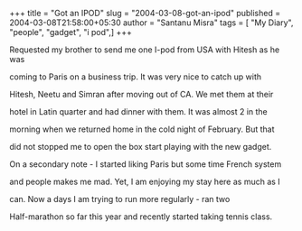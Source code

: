 +++
title = "Got an IPOD"
slug = "2004-03-08-got-an-ipod"
published = 2004-03-08T21:58:00+05:30
author = "Santanu Misra"
tags = [ "My Diary", "people", "gadget", "i pod",]
+++




  



Requested my brother to send me one I-pod from USA with Hitesh as he was

coming to Paris on a business trip. It was very nice to catch up with

Hitesh, Neetu and Simran after moving out of CA. We met them at their

hotel in Latin quarter and had dinner with them. It was almost 2 in the

morning when we returned home in the cold night of February. But that

did not stopped me to open the box start playing with the new gadget.



On a secondary note - I started liking Paris but some time French system

and people makes me mad. Yet, I am enjoying my stay here as much as I

can. Now a days I am trying to run more regularly - ran two

Half-marathon so far this year and recently started taking tennis class.
